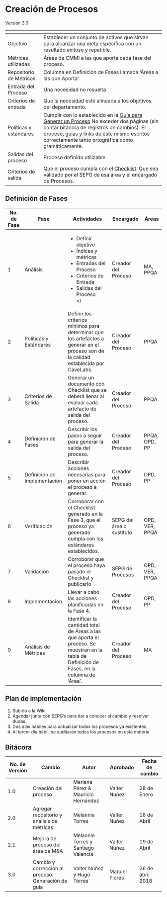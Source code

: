 # Creación de Procesos
Versión 3.0

[]() | []()
--|--
Objetivo | Establecer un conjunto de activos que sirvan para alcanzar una meta específica con un resultado exitoso y repetible.   
Métricas utilizadas |Áreas de CMMI a las que aporta cada fase del proceso. 
Repositorio de Métricas | Columna en Definición de Fases llamada ‘Áreas a las que Aporta’ 
Entrada del Proceso | Una necesidad no resuelta
Criterios de entrada | Que la necesidad esté alineada a los objetivos del departamento. 
Políticas y estándares | Cumplir con lo establecido en la [Guía para Generar un Proceso](https://github.com/CaveLabs-1/Wiki/blob/master/Procesos/Guias/Guia%20para%20Generar%20un%20Proceso) No exceder dos páginas (sin contar bitácora de registros de cambios). El proceso, guías y links de éste mismo escritos correctamente tanto ortográfica como gramáticamente. 
Salidas del proceso | Proceso definido utilizable
Criterios de salida | Que el proceso cumpla con el [Checklist](https://docs.google.com/spreadsheets/d/1zOmqRjviLrij09tR2fLJbWjU23B3wcWVyoNYkBf4eyU/edit?usp=sharing). Que sea validado por el SEPG de esa área y el encargado de Procesos. 

## Definición de Fases
No. de Fase | Fase | Actividades | Encargado | Áreas
------------|------|-------------|-----------| -----------------------------
1 | Análisis | <ul><li>Definir objetivo</li><li>Índices y métricas</li><li>Entradas del Proceso</li><li>Criterios de Entrada </li><li>Salidas del Proceso </li></</ul> |Creador del Proceso | MA, PPQA	
2 | Políticas y Estándares | Definir los criterios mínimos para determinar que los artefactos a generar en el proceso son de la calidad establecida por CaveLabs. | Creador del Proceso | PPQA
3 | Criterios de Salida | Generar un documento con Checklist que se deberá llenar al evaluar cada artefacto de salida del proceso. | Creador del Proceso |PPQA 
4 | Definición de Fases | Describir los pasos a seguir para generar la salida del proceso. | Creador del Proceso | PPQA, OPD, PP
5 | Definición de Implementación | Describir acciones necesarias para poner en acción el proceso a generar. | Creador del Proceso | OPD, PP
6 | Verificación | Corroborar con el Checklist generado en la Fase 3, que el proceso ya generado cumpla con los estándares establecidos. | SEPG del área o sustituto | OPD, VER, PPQA
7 | Validación | Corroborar que el proceso haya pasado el Checklist y publicarlo| SEPG de Procesos | OPD, VER, PPQA
8 | Implementación | Llevar a cabo las acciones planificadas en la Fase 4. | Creador del Proceso | OPD, PP
9 | Análisis de Métricas | Identificar la cantidad total de Áreas a las que aporta el proceso. Se muestran en la tabla de Definición de Fases, en la columna de ‘Área’. | Creador del Proceso  | MA 

## Plan de implementación

<ol><li>Subirlo a la Wiki.</li><li>Agendar junta con SEPG’s para dar a conocer el cambio y resolver dudas. </li><li>Dos días hábiles para actualizar todos los procesos ya existentes. </li><li>Al tercer día hábil, se auditarán todos los procesos en esta materia.</li></ol>

## Bitácora
No. de Versión | Cambio | Autor | Aprobado | Fecha de cambio
------------|------|-------------|-----------|-----------
1.0 |Creación del proceso | Mariana Pérez & Mauricio Hernández | Valter Nuñez | 28 de Enero
2.0 | Agregar repositorio y análisis de métricas | Melannie Torres | Valter Nuñez | 16 de Abril
2.1 | Mejora de proceso del área de M&A | Melannie Torres y Santiago Valencia | Valter Núñez | 19 de Abril
3.0 | Cambio y corrección al proceso. Generación de guía | Valter Núñez y Hugo Torres | Manuel Flores | 26 de abril 2018

